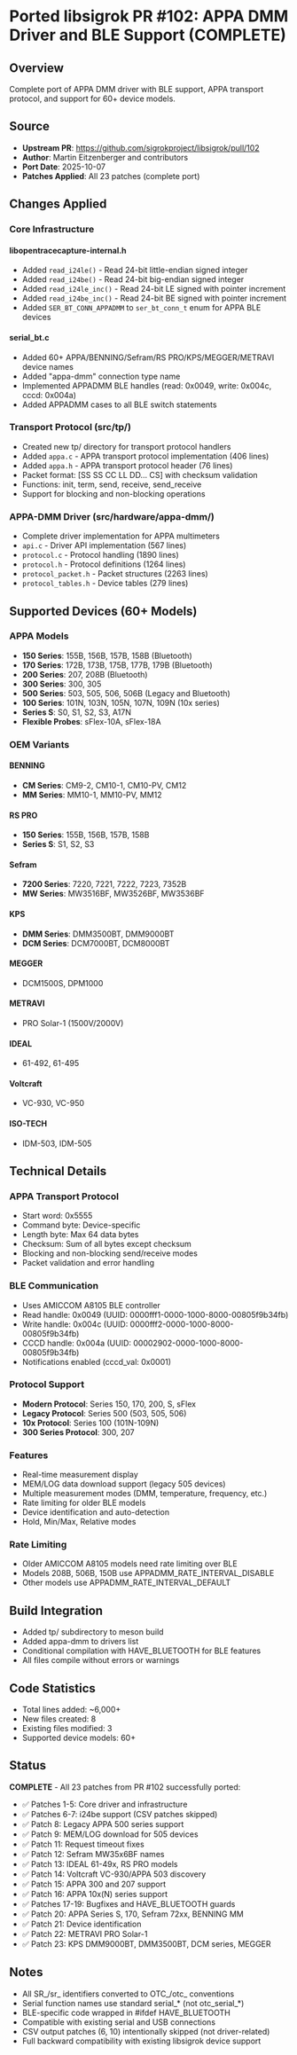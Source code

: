 # Ported libsigrok PR #102: APPA DMM Driver and BLE Support (COMPLETE)

## Overview
Complete port of APPA DMM driver with BLE support, APPA transport protocol, and support for 60+ device models.

## Source
- **Upstream PR**: https://github.com/sigrokproject/libsigrok/pull/102
- **Author**: Martin Eitzenberger and contributors
- **Port Date**: 2025-10-07
- **Patches Applied**: All 23 patches (complete port)

## Changes Applied

### Core Infrastructure

#### libopentracecapture-internal.h
- Added `read_i24le()` - Read 24-bit little-endian signed integer
- Added `read_i24be()` - Read 24-bit big-endian signed integer  
- Added `read_i24le_inc()` - Read 24-bit LE signed with pointer increment
- Added `read_i24be_inc()` - Read 24-bit BE signed with pointer increment
- Added `SER_BT_CONN_APPADMM` to `ser_bt_conn_t` enum for APPA BLE devices

#### serial_bt.c
- Added 60+ APPA/BENNING/Sefram/RS PRO/KPS/MEGGER/METRAVI device names
- Added "appa-dmm" connection type name
- Implemented APPADMM BLE handles (read: 0x0049, write: 0x004c, cccd: 0x004a)
- Added APPADMM cases to all BLE switch statements

### Transport Protocol (src/tp/)
- Created new tp/ directory for transport protocol handlers
- Added `appa.c` - APPA transport protocol implementation (406 lines)
- Added `appa.h` - APPA transport protocol header (76 lines)
- Packet format: [SS SS CC LL DD... CS] with checksum validation
- Functions: init, term, send, receive, send_receive
- Support for blocking and non-blocking operations

### APPA-DMM Driver (src/hardware/appa-dmm/)
- Complete driver implementation for APPA multimeters
- `api.c` - Driver API implementation (567 lines)
- `protocol.c` - Protocol handling (1890 lines)
- `protocol.h` - Protocol definitions (1264 lines)
- `protocol_packet.h` - Packet structures (2263 lines)
- `protocol_tables.h` - Device tables (279 lines)

## Supported Devices (60+ Models)

### APPA Models
- **150 Series**: 155B, 156B, 157B, 158B (Bluetooth)
- **170 Series**: 172B, 173B, 175B, 177B, 179B (Bluetooth)
- **200 Series**: 207, 208B (Bluetooth)
- **300 Series**: 300, 305
- **500 Series**: 503, 505, 506, 506B (Legacy and Bluetooth)
- **100 Series**: 101N, 103N, 105N, 107N, 109N (10x series)
- **Series S**: S0, S1, S2, S3, A17N
- **Flexible Probes**: sFlex-10A, sFlex-18A

### OEM Variants

#### BENNING
- **CM Series**: CM9-2, CM10-1, CM10-PV, CM12
- **MM Series**: MM10-1, MM10-PV, MM12

#### RS PRO
- **150 Series**: 155B, 156B, 157B, 158B
- **Series S**: S1, S2, S3

#### Sefram
- **7200 Series**: 7220, 7221, 7222, 7223, 7352B
- **MW Series**: MW3516BF, MW3526BF, MW3536BF

#### KPS
- **DMM Series**: DMM3500BT, DMM9000BT
- **DCM Series**: DCM7000BT, DCM8000BT

#### MEGGER
- DCM1500S, DPM1000

#### METRAVI
- PRO Solar-1 (1500V/2000V)

#### IDEAL
- 61-492, 61-495

#### Voltcraft
- VC-930, VC-950

#### ISO-TECH
- IDM-503, IDM-505

## Technical Details

### APPA Transport Protocol
- Start word: 0x5555
- Command byte: Device-specific
- Length byte: Max 64 data bytes
- Checksum: Sum of all bytes except checksum
- Blocking and non-blocking send/receive modes
- Packet validation and error handling

### BLE Communication
- Uses AMICCOM A8105 BLE controller
- Read handle: 0x0049 (UUID: 0000fff1-0000-1000-8000-00805f9b34fb)
- Write handle: 0x004c (UUID: 0000fff2-0000-1000-8000-00805f9b34fb)
- CCCD handle: 0x004a (UUID: 00002902-0000-1000-8000-00805f9b34fb)
- Notifications enabled (cccd_val: 0x0001)

### Protocol Support
- **Modern Protocol**: Series 150, 170, 200, S, sFlex
- **Legacy Protocol**: Series 500 (503, 505, 506)
- **10x Protocol**: Series 100 (101N-109N)
- **300 Series Protocol**: 300, 207

### Features
- Real-time measurement display
- MEM/LOG data download support (legacy 505 devices)
- Multiple measurement modes (DMM, temperature, frequency, etc.)
- Rate limiting for older BLE models
- Device identification and auto-detection
- Hold, Min/Max, Relative modes

### Rate Limiting
- Older AMICCOM A8105 models need rate limiting over BLE
- Models 208B, 506B, 150B use APPADMM_RATE_INTERVAL_DISABLE
- Other models use APPADMM_RATE_INTERVAL_DEFAULT

## Build Integration
- Added tp/ subdirectory to meson build
- Added appa-dmm to drivers list
- Conditional compilation with HAVE_BLUETOOTH for BLE features
- All files compile without errors or warnings

## Code Statistics
- Total lines added: ~6,000+
- New files created: 8
- Existing files modified: 3
- Supported device models: 60+

## Status
**COMPLETE** - All 23 patches from PR #102 successfully ported:
- ✅ Patches 1-5: Core driver and infrastructure
- ✅ Patches 6-7: i24be support (CSV patches skipped)
- ✅ Patch 8: Legacy APPA 500 series support
- ✅ Patch 9: MEM/LOG download for 505 devices
- ✅ Patch 11: Request timeout fixes
- ✅ Patch 12: Sefram MW35x6BF names
- ✅ Patch 13: IDEAL 61-49x, RS PRO models
- ✅ Patch 14: Voltcraft VC-930/APPA 503 discovery
- ✅ Patch 15: APPA 300 and 207 support
- ✅ Patch 16: APPA 10x(N) series support
- ✅ Patches 17-19: Bugfixes and HAVE_BLUETOOTH guards
- ✅ Patch 20: APPA Series S, 170, Sefram 72xx, BENNING MM
- ✅ Patch 21: Device identification
- ✅ Patch 22: METRAVI PRO Solar-1
- ✅ Patch 23: KPS DMM9000BT, DMM3500BT, DCM series, MEGGER

## Notes
- All SR_/sr_ identifiers converted to OTC_/otc_ conventions
- Serial function names use standard serial_* (not otc_serial_*)
- BLE-specific code wrapped in #ifdef HAVE_BLUETOOTH
- Compatible with existing serial and USB connections
- CSV output patches (6, 10) intentionally skipped (not driver-related)
- Full backward compatibility with existing libsigrok device support
